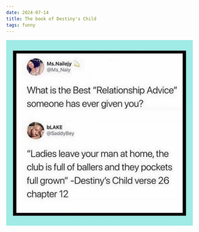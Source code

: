 ```yaml
---
date: 2024-07-14
title: The book of Destiny's Child
tags: funny
---
```


![bey](https://raw.githubusercontent.com/muneer78/muneer78.github.io/master/images/destiny.jpg)

